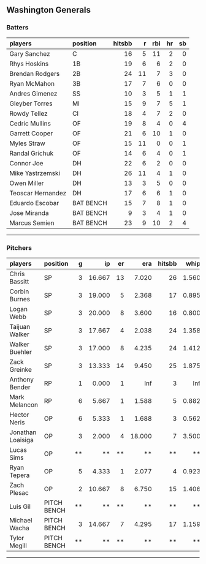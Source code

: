 ## Washington Generals

### Batters

 
|players           |position  | hitsbb|  r| rbi| hr| sb| 
|:-----------------|:---------|------:|--:|---:|--:|--:| 
|Gary Sanchez      |C         |     16|  5|  11|  2|  0| 
|Rhys Hoskins      |1B        |     19|  6|   6|  2|  0| 
|Brendan Rodgers   |2B        |     24| 11|   7|  3|  0| 
|Ryan McMahon      |3B        |     17|  7|   6|  0|  0| 
|Andres Gimenez    |SS        |     10|  3|   5|  1|  1| 
|Gleyber Torres    |MI        |     15|  9|   7|  5|  1| 
|Rowdy Tellez      |CI        |     18|  4|   7|  2|  0| 
|Cedric Mullins    |OF        |     19|  8|   4|  0|  4| 
|Garrett Cooper    |OF        |     21|  6|  10|  1|  0| 
|Myles Straw       |OF        |     15| 11|   0|  0|  1| 
|Randal Grichuk    |OF        |     14|  6|   4|  0|  1| 
|Connor Joe        |DH        |     22|  6|   2|  0|  0| 
|Mike Yastrzemski  |DH        |     26| 11|   4|  1|  0| 
|Owen Miller       |DH        |     13|  3|   5|  0|  0| 
|Teoscar Hernandez |DH        |     17|  6|   6|  1|  0| 
|Eduardo Escobar   |BAT BENCH |     15|  7|   8|  1|  0| 
|Jose Miranda      |BAT BENCH |      9|  3|   4|  1|  0| 
|Marcus Semien     |BAT BENCH |     23|  9|  10|  2|  4| 


* * *

### Pitchers

 
|players           |position    |  g|     ip| er|    era| hitsbb|  whip| so|  w| sv| 
|:-----------------|:-----------|--:|------:|--:|------:|------:|-----:|--:|--:|--:| 
|Chris Bassitt     |SP          |  3| 16.667| 13|  7.020|     26| 1.560| 14|  0|  0| 
|Corbin Burnes     |SP          |  3| 19.000|  5|  2.368|     17| 0.895| 21|  2|  0| 
|Logan Webb        |SP          |  3| 20.000|  8|  3.600|     16| 0.800| 22|  0|  0| 
|Taijuan Walker    |SP          |  3| 17.667|  4|  2.038|     24| 1.358|  9|  2|  0| 
|Walker Buehler    |SP          |  3| 17.000|  8|  4.235|     24| 1.412| 14|  2|  0| 
|Zack Greinke      |SP          |  3| 13.333| 14|  9.450|     25| 1.875| 11|  0|  0| 
|Anthony Bender    |RP          |  1|  0.000|  1|    Inf|      3|   Inf|  0|  0|  0| 
|Mark Melancon     |RP          |  6|  5.667|  1|  1.588|      5| 0.882|  6|  1|  3| 
|Hector Neris      |OP          |  6|  5.333|  1|  1.688|      3| 0.562|  8|  0|  0| 
|Jonathan Loaisiga |OP          |  3|  2.000|  4| 18.000|      7| 3.500|  5|  0|  0| 
|Lucas Sims        |OP          | **|     **| **|     **|     **|    **| **| **| **| 
|Ryan Tepera       |OP          |  5|  4.333|  1|  2.077|      4| 0.923|  4|  0|  0| 
|Zach Plesac       |OP          |  2| 10.667|  8|  6.750|     15| 1.406| 10|  0|  0| 
|Luis Gil          |PITCH BENCH | **|     **| **|     **|     **|    **| **| **| **| 
|Michael Wacha     |PITCH BENCH |  3| 14.667|  7|  4.295|     17| 1.159|  8|  0|  0| 
|Tylor Megill      |PITCH BENCH | **|     **| **|     **|     **|    **| **| **| **| 


* * *


